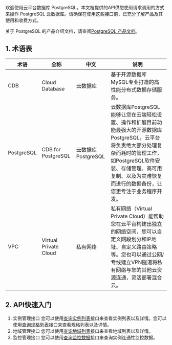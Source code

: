 欢迎使用云平台数据库 PostgreSQL。本文档提供的API供您使用请求调用的方式来操作 PostgreSQL 云数据库。请确保在使用这些接口前，已充分了解产品及其使用和收费方式。

关于 PostgreSQL 的产品介绍文档，请查阅[PostgreSQL 产品文档](https://www.qcloud.com/doc/product/409)。
## 1. 术语表
| 术语 | 全称  | 中文 | 说明 |
|---------|---------|---------|---------|
| CDB  | Cloud Database | 云数据库 | 基于开源数据库MySQL专业打造的高性能分布式数据存储服务。|
| PostgreSQL | CDB for  PostgreSQL  | 云数据库 PostgreSQL | 云数据库PostgreSQL能够让您在云端轻松设置、操作和扩展目前功能最强大的开源数据库PostgreSQL，云平台将负责绝大部分处理复杂而耗时的管理工作，如PostgreSQL软件安装、存储管理、高可用复制、以及为灾难恢复而进行的数据备份，让您更专注于业务程序开发。|
| VPC	 |  Virtual Private Cloud	| 私有网络	| 私有网络（Virtual Private Cloud）能帮助您在云平台构建出独立的网络空间，您可以自定义网段划分和IP地址、自定义路由策略等。您也可以通过公网/专线建立VPN隧道将私有网络与您的其他云资源连通，灵活部署混合云。|

## 2. API快速入门

1. 实例管理接口
您可以使用[查询实例列表](/doc/api/449/6878)接口来查看实例列表以及详情。您可以使用[查询规格列表](/doc/api/449/6878)接口来查看规格列表以及详情。
2. 地域管理接口
您可以使用[查询地域列表](/doc/api/449/6422)接口来查看地域列表以及详情。
3. 监控管理接口
您可以使用[查询监控数据](/doc/api/449/6422)接口来查询实例连通性监控数据。

